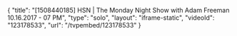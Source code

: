 {
    "title": "[1508440185] HSN | The Monday Night Show with Adam Freeman 10.16.2017 - 07 PM",
    "type": "solo",
    "layout": "iframe-static",
    "videoId": "123178533",
    "url": "\/tvpembed\/123178533"
}